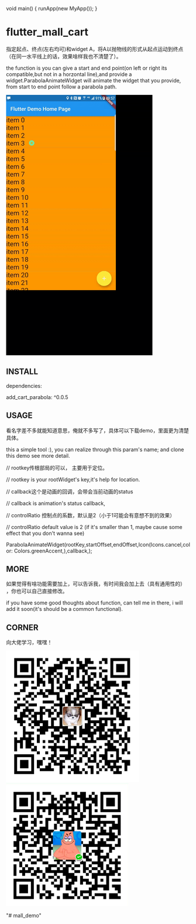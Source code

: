 
void main() {
  runApp(new MyApp());
}








# flutter_mall_cart

指定起点、终点(左右均可)和widget A，将A以抛物线的形式从起点运动到终点（在同一水平线上的话，效果啥样我也不清楚了）。

the function is you can give a start and end point(on left or right its compatible,but not in a horzontal line),and provide a widget.ParabolaAnimateWidget will animate the widget that you provide, from start to end point follow a parabola path.

![image](https://github.com/bladeofgod/throw_cart_demo/blob/master/images/throwInCart.gif)

## INSTALL

dependencies:

  add_cart_parabola: ^0.0.5

## USAGE

看名字差不多就能知道意思，俺就不多写了，具体可以下载demo，里面更为清楚具体。

this a simple tool :), you can realize through this param's name; and clone this demo see more detail.

// rootkey传根部局的可以， 主要用于定位。

// rootkey is your rootWidget's key,it's help for location.

// callback这个是动画的回调，会带会当前动画的status

// callback is animation's status callback,

// controlRatio 控制点的系数，默认是2（小于1可能会有意想不到的效果）

// controlRatio default value is 2 (if it's smaller than 1, maybe cause some effect that you don't wanna see)

ParabolaAnimateWidget(rootKey,startOffset,endOffset,Icon(Icons.cancel,color: Colors.greenAccent,),callback,);

## MORE

如果觉得有啥功能需要加上，可以告诉我，有时间我会加上去（具有通用性的） ，你也可以自己直接修改。

if you have some good thoughts about function, can tell me in there, i will add it soon(it's should be a common functional). 







## CORNER

向大佬学习，嘿嘿！


![image](https://github.com/bladeofgod/throw_cart_demo/blob/master/images/alipay.png)
![image](https://github.com/bladeofgod/throw_cart_demo/blob/master/images/wechat.png)

"# mall_demo" 
